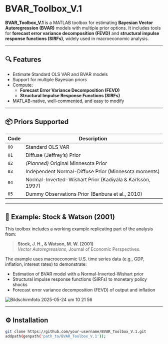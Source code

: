# BVAR_Toolbox_V.1

**BVAR_Toolbox_V.1** is a MATLAB toolbox for estimating **Bayesian Vector Autoregression (BVAR)** models with multiple prior options. It includes tools for **forecast error variance decomposition (FEVD)** and **structural impulse response functions (SIRFs)**, widely used in macroeconomic analysis.

---

## 🔍 Features

- Estimate Standard OLS VAR and BVAR models
- Support for multiple Bayesian priors
- Compute:
  - **Forecast Error Variance Decomposition (FEVD)**
  - **Structural Impulse Response Functions (SIRFs)**
- MATLAB-native, well-commented, and easy to modify

---

## 📦 Priors Supported

| Code | Description |
|------|-------------|
| `00` | Standard OLS VAR |
| `01` | Diffuse (Jeffrey’s) Prior |
| `02` | *(Planned)* Original Minnesota Prior |
| `03` | Independent Normal-Diffuse Prior (Minnesota moments) |
| `04` | Normal-Inverted-Wishart Prior (Kadiyala & Karlsson, 1997) |
| `05` | Dummy Observations Prior (Banbura et al., 2010) |

---

## 📘 Example: Stock & Watson (2001)

This toolbox includes a working example replicating part of the analysis from:

> **Stock, J. H., & Watson, M. W. (2001)**  
> *Vector Autoregressions*, Journal of Economic Perspectives.

The example uses macroeconomic U.S. time series data (e.g., GDP, inflation, interest rates) to demonstrate:

- Estimation of BVAR model with a Normal-Inverted-Wishart prior
- Structural impulse response functions (SIRFs) to monetary policy shocks
- Forecast error variance decomposition (FEVD) of output and inflation

![Bildschirmfoto 2025-05-24 um 10 21 56](https://github.com/user-attachments/assets/2ea21087-9c40-402b-b339-68af5bc3c729)

---

## ⚙️ Installation

```bash
git clone https://github.com/your-username/BVAR_Toolbox_V.1.git
addpath(genpath('path_to/BVAR_Toolbox_V.1'));

